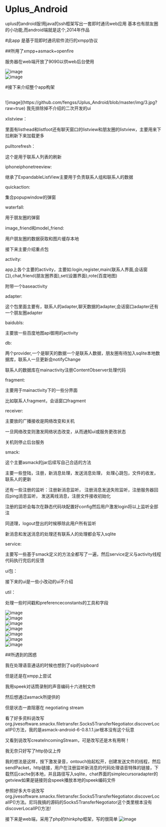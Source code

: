 # Uplus_Android
uplus的android版!用java的ssh框架写出一套即时通讯web应用 基本也有朋友圈的小功能,而android端就是这个,2014年作品

#此app 是基于现即时通讯软件流行的xmpp协议

##所用了xmpp+asmack+openfire

服务器在web端开放了9090以供web后台使用

![image](https://github.com/fengss/Uplus_Android/blob/master/img/1.jpg?raw=true)
<br/>
![image](https://github.com/fengss/Uplus_Android/blob/master/img/2.jpg?raw=true)

#接下来介绍整个app构架

<br/>
![image](https://github.com/fengss/Uplus_Android/blob/master/img/3.jpg?raw=true)
我先排除掉不介绍的二次开发的ui

xlistview：

里面有listhead和listfoot还有聊天窗口的listview和朋友圈的listview，主要用来下拉刷新下来加载更多

pulltorefresh：

这个是用于联系人列表的刷新

iphoneiphonetreeview:

继承了ExpandableListView主要用于负责联系人组和联系人的数据

quickaction:

集合popupwindow的弹窗

waterfall:

用于朋友圈的弹窗

image_friend和model_friend:

用户朋友圈的数据获取和图片缓存本地

 

 

接下来主要介绍重点包

activity:

app上各个主要的activity，主要如:login,register,main(联系人界面,会话窗口),chat,friend(朋友圈界面),set(设置界面),rote(百度地图)

附带一个baseactivity

adapter:

这个包里面主要有，联系人的adapter,聊天数据的adapter,会话窗口adapter还有一个朋友圈adapter

baidubls:

主要放一些百度地图api御用的activity

db:

两个provider,一个是聊天的数据一个是联系人数据，朋友圈有待加入sqlite本地数据库，联系人一旦更新会notifyChange

联系人的数据库在mainactivity注册ContentObserver处理代码

fragment:

主要用于mainactivity下的一些分界面

比如联系人fragment，会话窗口fragment

receiver:

主要放的广播接收是网络改变和关机

一旦网络改变则激发网络状态改变，从而通知ui或服务更改状态

关机则停止后台服务

smack:

这个主要asmack的jar后续写自己合适的方法

主要一些登陆，注册，新消息处理，发送消息处理， 处理心跳包，文件的收发，联系人的更新

还有一些注册的监听：注册新消息监听， 注册消息发送失败监听，注册服务器回应ping消息监听， 发送离线消息，注册文件接收初始化

注册的监听会每次在静态代码块配置好config然后用户激发login将以上监听全部注

同道理，logout登出的时候移除此用户所有监听

新消息和发送消息的处理还有联系人的处理都会写入sqlite

service:

主要写一些基于smack定义的方法全都写了一遍，然后service定义与activity线程代码执行完后的反馈


ui包：

接下来的ui是一些小改动的ui不介绍

util：

处理一些时间戳和preferenceconstants的工具和字段

 
![image](https://github.com/fengss/Uplus_Android/blob/master/img/4.jpg?raw=true)<br/>
![image](https://github.com/fengss/Uplus_Android/blob/master/img/5.jpg?raw=true)<br/>
![image](https://github.com/fengss/Uplus_Android/blob/master/img/6.jpg?raw=true)<br/>
![image](https://github.com/fengss/Uplus_Android/blob/master/img/7.jpg?raw=true)<br/>
![image](https://github.com/fengss/Uplus_Android/blob/master/img/8.jpg?raw=true)<br/>
![image](https://github.com/fengss/Uplus_Android/blob/master/img/9.jpg?raw=true)<br/>
![image](https://github.com/fengss/Uplus_Android/blob/master/img/10.jpg?raw=true)<br/>


##所遇到的困惑

我在处理语音通话的时候也想到了sip的sipboard

但是还是在xmpp上尝试

我用speek对话筒录制的声音编码十六进制文件

然后想通过asmack所提供的

但是状态一直阻塞在 negotiating stream

看了好多资料说改写org.jivesoftware.smackx.filetransfer.Socks5TransferNegotiator.discoverLocalIP()方法，我的是asmack-android-6-0.8.1.1.jar根本没有这个玩意

又看到说改写createIncomingStream，可是改写还是木有用啊！

我无奈只好写了http协议上传

我的想法是这样，按下激发录音，ontouch抬起松开，创建发送文件的线程，然后sendPacket，http链接，用户在注册监听新消息的代码处理语音特殊的链接，下载然后cache到本地，并且路径写入sqlite，chat界面的simplecursoradapter的getview如果是链接则会speek播放本地的speek编码文件

参照好多大牛说改写org.jivesoftware.smackx.filetransfer.Socks5TransferNegotiator.discoverLocalIP()方法。尼玛我搞的源码的Socks5TransferNegotiator这个类里根本没有discoverLocalIP()方法!



接下来是web端，采用了php的thinkphp框架，写的很简单
![image](https://github.com/fengss/Uplus_Android/blob/master/img/11.jpg?raw=true)<br/>



